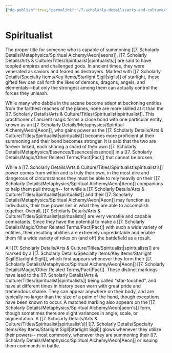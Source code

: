 ```yaml
---
{"dg-publish":true,"permalink":"/7-scholarly-details/arts-and-culture/titles/spiritualist/"}
---
```


# Spiritualist

The proper title for someone who is capable of summoning [[7. Scholarly Details/Metaphysics/Spiritual Alchemy/Aeon\|aeons]], [[7. Scholarly Details/Arts & Culture/Titles/Spiritualist\|spiritualists]] are said to have toppled empires and challenged gods. In ancient times, they were venerated as saviors and feared as destroyers. Marked with [[7. Scholarly Details/Specialty Items/Key Items/Starlight Sigil\|sigils]] of starlight, these gifted few can call forth the likes of demons, dragons, angels, and elementals—but only the strongest among them can actually control the forces they unleash.

While many who dabble in the arcane become adept at beckoning entities from the farthest reaches of the planes, none are more skilled at it than the [[7. Scholarly Details/Arts & Culture/Titles/Spiritualist\|spiritualist]]. This practitioner of ancient magic forms a close bond with one particular entity, known as an [[7. Scholarly Details/Metaphysics/Spiritual Alchemy/Aeon\|Aeon]], who gains power as the [[7. Scholarly Details/Arts & Culture/Titles/Spiritualist\|spiritualist]] becomes more proficient at their summoning and their bond becomes stronger. It is said that the two are forever linked, each sharing a shard of their own [[7. Scholarly Details/Metaphysics/Essences/Essences\|essence]] in a [[7. Scholarly Details/Magic/Other Related Terms/Pact\|Pact]] that cannot be broken. 

While a [[7. Scholarly Details/Arts & Culture/Titles/Spiritualist\|spiritualist’s]] power comes from within and is truly their own, in the most dire and dangerous of circumstances they must be able to rely heavily on their [[7. Scholarly Details/Metaphysics/Spiritual Alchemy/Aeon\|Aeon]] companions to help them pull through-- for while a [[7. Scholarly Details/Arts & Culture/Titles/Spiritualist\|spiritualist]] and their [[7. Scholarly Details/Metaphysics/Spiritual Alchemy/Aeon\|Aeon]] may function as individuals, their true power lies in what they are able to accomplish together. Overall, [[7. Scholarly Details/Arts & Culture/Titles/Spiritualist\|spiritualists]] are very versatile and capable combatants. Since they have the potential to make a [[7. Scholarly Details/Magic/Other Related Terms/Pact\|Pact]] with such a wide variety of entities, their resulting abilities are extremely unpredictable and enable them fill a wide variety of roles on (and off) the battlefield as a result.

All [[7. Scholarly Details/Arts & Culture/Titles/Spiritualist\|spiritualists]] are marked by a [[7. Scholarly Details/Specialty Items/Key Items/Starlight Sigil\|Starlight Sigil]], which first appears whenever they form their [[7. Scholarly Details/Metaphysics/Spiritual Alchemy/Aeon\|Aeon]] [[7. Scholarly Details/Magic/Other Related Terms/Pact\|Pact]]. These distinct markings have lead to the [[7. Scholarly Details/Arts & Culture/Titles/Spiritualist\|spiritualists]] being called "star-touched", and have at different times in history been worn with great pride and tremendous shame. They can appear anywhere on their body, and are typically no larger than the size of a palm of the hand, though exceptions have been known to occur. A matched marking also appears on the [[7. Scholarly Details/Metaphysics/Spiritual Alchemy/Aeon\|aeon's]] form, though sometimes there are slight variances in angle, scale, or pigmentation. A [[7. Scholarly Details/Arts & Culture/Titles/Spiritualist\|spiritualist’s]] [[7. Scholarly Details/Specialty Items/Key Items/Starlight Sigil\|Starlight Sigil]] glows whenever they utilize their powers-- most commonly, whenever they are summoning their [[7. Scholarly Details/Metaphysics/Spiritual Alchemy/Aeon\|Aeon]] or issuing them commands in battle. 